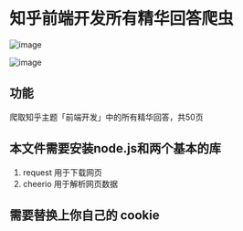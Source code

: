 # 知乎前端开发所有精华回答爬虫

![image](https://raw.githubusercontent.com/e174596549/Crawler/master/34.png)

![image](https://raw.githubusercontent.com/e174596549/Crawler/master/39.png)

## 功能

爬取知乎主题「前端开发」中的所有精华回答，共50页

## 本文件需要安装node.js和两个基本的库

1. request 用于下载网页
2. cheerio 用于解析网页数据

## 需要替换上你自己的 cookie

